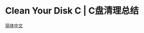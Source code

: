 # Clean Your Disk C | C盘清理总结
[简体中文](https://github.com/Lceoliu/clean-c-disk/blob/main/C%E7%9B%98%E6%B8%85%E7%90%86%E5%B0%8F%E7%BB%93.md)

